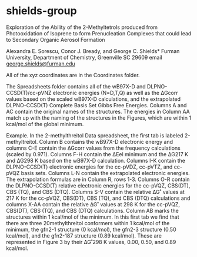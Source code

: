 # shields-group
Exploration of the Ability of the 2-Methyltetrols produced from Photooxidation of Isoprene to form Prenucleation Complexes that could lead to Secondary Organic Aerosol Formation 
 
Alexandra E. Sorescu, Conor J. Bready, and George C. Shields* 
Furman University, Department of Chemistry, Greenville SC 29609 
email george.shields@furman.edu 
 
 
All of the xyz coordinates are in the Coordinates folder. 
 
The Spreadsheets folder contains all of the wB97X-D and DLPNO-CCSD(T)/cc-pVNZ electronic energies (N=D,T,Q) as well as the ∆Gcorr values based on the scaled wB97X-D calculations, and the extrapolated DLPNO-CCSD(T) Complete Basis Set Gibbs Free Energies. Columns A and AC contain the original names of the structures. The energies in Column AA match up with the naming of the structures in the Figures, which are within 1 kcal/mol of the global minimum. 
 
Example. In the 2-methylthreitol Data spreadsheet, the first tab is labeled 2-methyltreitol. Column B contains the wB97X-D electronic energy and columns C-E contain the ∆Gcorr values from the frequency calculations (scaled by 0.971). Columns F-H contain the ∆Eel minimum and the ∆G217 K and ∆G298 K based on the wB97X-D calculation. Columns I-K contain the DLPNO-CCSD(T) electronic energies for the cc-pVDZ, cc-pVTZ, and cc-pVQZ basis sets. Columns L-N contain the extrapolated electronic energies. The extrapolation formulas are in Column R, rows 1-3.  Columns O-R contain the DLPNO-CCSD(T) relative electronic energies for the cc-pVQZ, CBS(DT), CBS (TQ), and CBS (DTQ). Columns S-V contain the relative ∆G˚ values at 217 K for the cc-pVQZ, CBS(DT), CBS (TQ), and CBS (DTQ) calculations and columns X-AA contain the relative ∆G˚ values at 298 K for the cc-pVQZ, CBS(DT), CBS (TQ), and CBS (DTQ) calculations. Column AB marks the structures within 1 kcal/mol of the minimum. In this first tab we find that there are three 20methylthreitol conformers within 1 kcal/mol of the minimum, the gfn2-1 structure (0 kcal/mol), the gfn2-3 structure (0.50 kcal/mol), and the gfn2-187 structure (0.89 kcal/mol). These are represented in Figure 3 by their ∆G˚298 K values, 0.00, 0.50, and 0.89 kcal/mol. 

